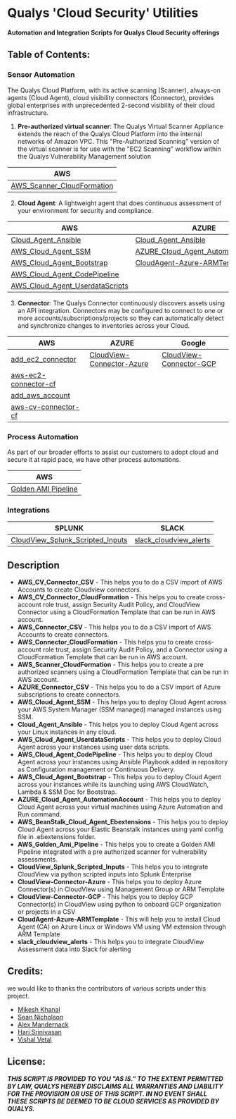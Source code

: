 # Qualys 'Cloud Security' Utilities
**Automation and Integration Scripts for Qualys Cloud Security offerings**


## Table of Contents:

### Sensor Automation
The Qualys Cloud Platform, with its active scanning (Scanner), always-on agents (Cloud Agent), cloud visibility connectors (Connector), provides global enterprises with unprecedented 2-second visibility of their cloud infrastructure.

1. **Pre-authorized virtual scanner**: The Qualys Virtual Scanner Appliance extends the reach of the Qualys Cloud Platform into the internal networks of Amazon VPC. This "Pre-Authorized Scanning" version of the virtual scanner is for use with the "EC2 Scanning" workflow within the Qualys Vulnerability Management solution

AWS |
----|
[AWS_Scanner_CloudFormation](https://github.com/Qualys/add_aws_Scanner) |
2. **Cloud Agent**: A lightweight agent that does continuous assessment of your environment for security and compliance.

AWS | AZURE | Google
----| ----- | ------
[Cloud_Agent_Ansible](https://github.com/Qualys/Cloud_Agent_Ansible) | [Cloud_Agent_Ansible](https://github.com/Qualys/Cloud_Agent_Ansible) | [Cloud_Agent_Ansible](https://github.com/Qualys/Cloud_Agent_Ansible)
[AWS_Cloud_Agent_SSM](https://github.com/Qualys/deploy_qualys_SSM) | [AZURE_Cloud_Agent_AutomationAccount](https://github.com/Qualys/deploy_qualys_Azure_Automation) |
[AWS_Cloud_Agent_Bootstrap](https://github.com/Qualys/deploy_qualys_bootstap-AWS) | [CloudAgent-Azure-ARMTemplate](https://github.com/Qualys/CloudAgent-Azure-ARMTemplate)
[AWS_Cloud_Agent_CodePipeline](https://github.com/Qualys/deploy_qualys_CD_Pipeline_AWS) |
[AWS_Cloud_Agent_UserdataScripts](https://github.com/Qualys/deploy_qualys_s3)|  
3. **Connector**: The Qualys Connector continuously discovers assets using an API integration. Connectors may be configured to connect to one or more accounts/subscriptions/projects so they can automatically detect and synchronize changes to inventories across your Cloud.

AWS | AZURE | Google
----| ----- | ------
[add_ec2_connector](https://github.com/Qualys/add_ec2_connector) | [CloudView-Connector-Azure](https://github.com/Qualys/CloudView-Connector-Azure) | [CloudView-Connector-GCP](https://github.com/Qualys/CloudView-Connector-GCP)
[aws-ec2-connector-cf](https://github.com/Qualys/aws-ec2-connector-cf) |
[add_aws_account](https://github.com/Qualys/add_aws_account) |
[aws-cv-connector-cf](https://github.com/Qualys/aws-cv-connector-cf)|



### Process Automation
As part of our broader efforts to assist our customers to adopt cloud and secure it at rapid pace, we have other process automations.

AWS |
----|
[Golden AMI Pipeline](https://github.com/Qualys/golden-ami-pipeline-with-qualys) |


### Integrations

SPLUNK | SLACK   |
-------| ------- |
[CloudView_Splunk_Scripted_Inputs](https://github.com/Qualys/CloudView_Splunk_Scripted_Inputs) | [slack_cloudview_alerts](https://github.com/Qualys/slack_cloudview_alerts)|

## Description

* **AWS_CV_Connector_CSV** - This helps you to do a CSV import of AWS Accounts to create Cloudview connectors.
* **AWS_CV_Connector_CloudFormation** - This helps you to create cross-account role trust, assign Security Audit Policy, and CloudView Connector using a CloudFormation Template that can be run in AWS account.
* **AWS_Connector_CSV** - This helps you to do a CSV import of AWS Accounts to create connectors.
* **AWS_Connector_CloudFormation** - This helps you to create cross-account role trust, assign Security Audit Policy, and a Connector using a CloudFormation Template that can be run in AWS account.
* **AWS_Scanner_CloudFormation** - This helps you to create a pre authorized scanners using a CloudFormation Template that can be run in AWS account.
* **AZURE_Connector_CSV** - This helps you to do a CSV import of Azure subscriptions to create connectors.
* **AWS_Cloud_Agent_SSM** - This helps you to deploy Cloud Agent across your AWS System Manager (SSM managed) managed instances using SSM.
* **Cloud_Agent_Ansible** - This helps you to deploy Cloud Agent across your Linux instances in any cloud.
* **AWS_Cloud_Agent_UserdataScripts** - This helps you to deploy Cloud Agent across your instances using user data scripts.
* **AWS_Cloud_Agent_CodePipeline** - This helps you to deploy Cloud Agent across your instances using Ansible Playbook added in repository as Configuration management or Continuous Delivery.
* **AWS_Cloud_Agent_Bootstrap** - This helps you to deploy Cloud Agent across your instances while its launching using AWS CloudWatch, Lambda & SSM Doc for Bootstrap.
* **AZURE_Cloud_Agent_AutomationAccount** - This helps you to deploy Cloud Agent across your virtual machines using Azure Automation and Run command.
* **AWS_BeanStalk_Cloud_Agent_Ebextensions** - This helps you to deploy Cloud Agent across your Elastic Beanstalk instances using yaml config file in .ebextensions folder.
* **AWS_Golden_Ami_Pipeline** - This helps you to create a Golden AMI Pipeline integrated with a pre authorized scanner for vulnerability assessments.
* **CloudView_Splunk_Scripted_Inputs** - This helps you to integrate CloudView via python scripted inputs into Splunk Enterprise
* **CloudView-Connector-Azure** - This helps you to deploy Azure Connector(s) in CloudView using Management Group or ARM Template
* **CloudView-Connector-GCP** - This helps you to deploy GCP Connector(s) in CloudView using python to onboard GCP organization or projects in a CSV
* **CloudAgent-Azure-ARMTemplate** - This will help you to install Cloud Agent (CA) on Azure Linux or Windows VM using VM extension through ARM Template
* **slack_cloudview_alerts** - This helps you to integrate CloudView Assessment data into Slack for alerting

## Credits:
we would like to thanks the contributors of various scripts under this project.

* [Mikesh Khanal](https://github.com/mkhanal1)
* [Sean Nicholson](https://github.com/snicholson-qualys)
* [Alex Mandernack](https://github.com/amandernackq)
* [Hari Srinivasan](https://github.com/hsrinivasanqualys)
* [Vishal Vetal](https://github.com/vvetal)

## License:

_**THIS SCRIPT IS PROVIDED TO YOU "AS IS."
TO THE EXTENT PERMITTED BY LAW, QUALYS HEREBY DISCLAIMS
ALL WARRANTIES AND LIABILITY FOR THE PROVISION OR USE OF THIS SCRIPT.
IN NO EVENT SHALL THESE SCRIPTS BE DEEMED TO BE CLOUD SERVICES AS PROVIDED BY QUALYS.**_
